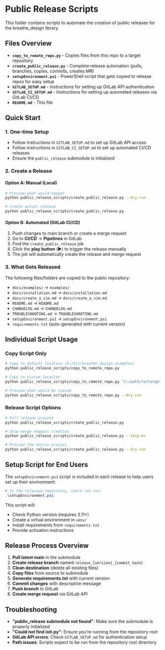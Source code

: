 # Public Release Scripts

This folder contains scripts to automate the creation of public releases for the breathe_design library.

## Files Overview

- **`copy_to_remote_repo.py`** - Copies files from this repo to a target repository
- **`create_public_release.py`** - Complete release automation (pulls, branches, copies, commits, creates MR)
- **`setupEnvironment.ps1`** - PowerShell script that gets copied to release repos for easy setup
- **`GITLAB_SETUP.md`** - Instructions for setting up GitLab API authentication
- **`GITLAB_CI_SETUP.md`** - Instructions for setting up automated releases via GitLab CI/CD
- **`README.md`** - This file

## Quick Start

### 1. One-time Setup
- Follow instructions in `GITLAB_SETUP.md` to set up GitLab API access
- Follow instructions in `GITLAB_CI_SETUP.md` to set up automated CI/CD releases
- Ensure the `public_release` submodule is initialized

### 2. Create a Release

#### Option A: Manual (Local)
```bash
# Preview what would happen
python public_release_scripts/create_public_release.py --dry-run

# Create actual release
python public_release_scripts/create_public_release.py
```

#### Option B: Automated (GitLab CI/CD)
1. Push changes to main branch or create a merge request
2. Go to **CI/CD** → **Pipelines** in GitLab
3. Find the `create_public_release` job
4. Click the **play button** (▶️) to trigger the release manually
5. The job will automatically create the release and merge request

### 3. What Gets Released
The following files/folders are copied to the public repository:
- `docs/examples/` → `examples/`
- `docs/installation.md` → `docs/installation.md`
- `docs/create_a_sim.md` → `docs/create_a_sim.md`
- `README.md` → `README.md`
- `CHANGELOG.md` → `CHANGELOG.md`
- `TROUBLESHOOTING.md` → `TROUBLESHOOTING.md`
- `setupEnvironment.ps1` → `setupEnvironment.ps1`
- `requirements.txt` (auto-generated with current version)

## Individual Script Usage

### Copy Script Only
```bash
# Copy to default location (D:/Git/breathe_design_examples)
python public_release_scripts/copy_to_remote_repo.py

# Copy to custom location
python public_release_scripts/copy_to_remote_repo.py "C:/path/to/target/repo"

# Preview what would be copied
python public_release_scripts/copy_to_remote_repo.py --dry-run
```

### Release Script Options
```bash
# Full release process
python public_release_scripts/create_public_release.py

# Skip merge request creation
python public_release_scripts/create_public_release.py --skip-mr

# Preview the entire process
python public_release_scripts/create_public_release.py --dry-run
```

## Setup Script for End Users

The `setupEnvironment.ps1` script is included in each release to help users set up their environment:

```powershell
# In the released repository, users can run:
.\setupEnvironment.ps1
```

This script will:
- Check Python version (requires 3.11+)
- Create a virtual environment in `venv/`
- Install requirements from `requirements.txt`
- Provide activation instructions

## Release Process Overview

1. **Pull latest main** in the submodule
2. **Create release branch** named `release_{version}_{commit_hash}`
3. **Clean destination** (delete all existing files)
4. **Copy files** from source to submodule
5. **Generate requirements.txt** with current version
6. **Commit changes** with descriptive message
7. **Push branch** to GitLab
8. **Create merge request** via GitLab API

## Troubleshooting

- **"public_release submodule not found"**: Make sure the submodule is properly initialized
- **"Could not find __init__.py"**: Ensure you're running from the repository root
- **GitLab API errors**: Check `GITLAB_SETUP.md` for authentication setup
- **Path issues**: Scripts expect to be run from the repository root directory
